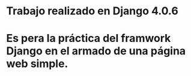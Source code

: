 # Trabajo realizado en Django 4.0.6

# Es pera la práctica del framwork Django en el armado de una página web simple.
